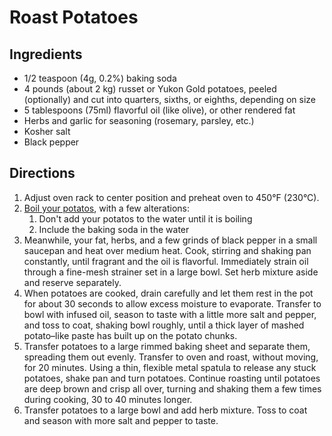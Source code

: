 # Roast Potatoes

## Ingredients

* 1/2 teaspoon (4g, 0.2%) baking soda
* 4 pounds (about 2 kg) russet or Yukon Gold potatoes, peeled (optionally) and cut into quarters, sixths, or eighths, depending on size
* 5 tablespoons (75ml) flavorful oil (like olive), or other rendered fat
* Herbs and garlic for seasoning (rosemary, parsley, etc.)
* Kosher salt
* Black pepper

## Directions

1. Adjust oven rack to center position and preheat oven to 450°F (230°C).
1. [Boil your potatos](/recipes/boiled-potatoes/), with a few alterations:
    1. Don't add your potatos to the water until it is boiling
    1. Include the baking soda in the water
1. Meanwhile, your fat, herbs, and a few grinds of black pepper in a small saucepan and heat over medium heat. Cook, stirring and shaking pan constantly, until fragrant and the oil is flavorful. Immediately strain oil through a fine-mesh strainer set in a large bowl. Set herb mixture aside and reserve separately.
1. When potatoes are cooked, drain carefully and let them rest in the pot for about 30 seconds to allow excess moisture to evaporate. Transfer to bowl with infused oil, season to taste with a little more salt and pepper, and toss to coat, shaking bowl roughly, until a thick layer of mashed potato–like paste has built up on the potato chunks.
1. Transfer potatoes to a large rimmed baking sheet and separate them, spreading them out evenly. Transfer to oven and roast, without moving, for 20 minutes. Using a thin, flexible metal spatula to release any stuck potatoes, shake pan and turn potatoes. Continue roasting until potatoes are deep brown and crisp all over, turning and shaking them a few times during cooking, 30 to 40 minutes longer.
1. Transfer potatoes to a large bowl and add herb mixture. Toss to coat and season with more salt and pepper to taste.
